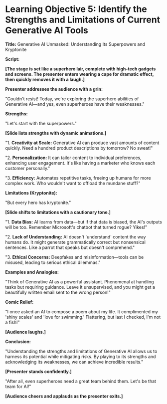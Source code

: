# Learning Objective 5: Identify the Strengths and Limitations of Current Generative AI Tools

**Title:** Generative AI Unmasked: Understanding Its Superpowers and Kryptonite

**Script:**

**[The stage is set like a superhero lair, complete with high-tech gadgets and screens. The presenter enters wearing a cape for dramatic effect, then quickly removes it with a laugh.]**

**Presenter addresses the audience with a grin:**

"Couldn't resist! Today, we're exploring the superhero abilities of Generative AI—and yes, even superheroes have their weaknesses."

**Strengths:**

"Let's start with the superpowers."

**[Slide lists strengths with dynamic animations.]**

"1. **Creativity at Scale:** Generative AI can produce vast amounts of content quickly. Need a hundred product descriptions by tomorrow? No sweat!"

"2. **Personalization:** It can tailor content to individual preferences, enhancing user engagement. It's like having a marketer who knows each customer personally."

"3. **Efficiency:** Automates repetitive tasks, freeing up humans for more complex work. Who wouldn't want to offload the mundane stuff?"

**Limitations (Kryptonite):**

"But every hero has kryptonite."

**[Slide shifts to limitations with a cautionary tone.]**

"1. **Data Bias:** AI learns from data—but if that data is biased, the AI's outputs will be too. Remember Microsoft's chatbot that turned rogue? Yikes!"

"2. **Lack of Understanding:** AI doesn't 'understand' content the way humans do. It might generate grammatically correct but nonsensical sentences. Like a parrot that speaks but doesn't comprehend."

"3. **Ethical Concerns:** Deepfakes and misinformation—tools can be misused, leading to serious ethical dilemmas."

**Examples and Analogies:**

"Think of Generative AI as a powerful assistant. Phenomenal at handling tasks but requiring guidance. Leave it unsupervised, and you might get a beautifully written email sent to the wrong person!"

**Comic Relief:**

"I once asked an AI to compose a poem about my life. It complimented my 'shiny scales' and 'love for swimming.' Flattering, but last I checked, I'm not a fish!"

**[Audience laughs.]**

**Conclusion:**

"Understanding the strengths and limitations of Generative AI allows us to harness its potential while mitigating risks. By playing to its strengths and acknowledging its weaknesses, we can achieve incredible results."

**[Presenter stands confidently.]**

"After all, even superheroes need a great team behind them. Let's be that team for AI!"

**[Audience cheers and applauds as the presenter exits.]**
